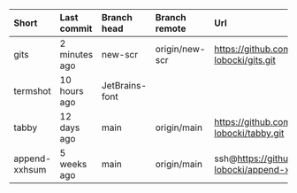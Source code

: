 | Short | Last commit | Branch head | Branch remote | Url | P | D | U | S |
| :- | :- | :- | :- | :- | :-: | :-: | :-: | :-: |
| gits | 2 minutes ago | new\-scr | origin/new\-scr | https://github.com/lukasz-lobocki/gits.git | ✓ |  |  |  |
| termshot | 10 hours ago | JetBrains\-font |  |  |  | ⊛ | ⊗ |  |
| tabby | 12 days ago | main | origin/main | https://github.com/lukasz-lobocki/tabby.git | ✓ |  |  |  |
| append\-xxhsum | 5 weeks ago | main | origin/main | ssh@https://github.com/lukasz-lobocki/append-xxhsum | ↘ | ⊛ |  | ⊜ |
